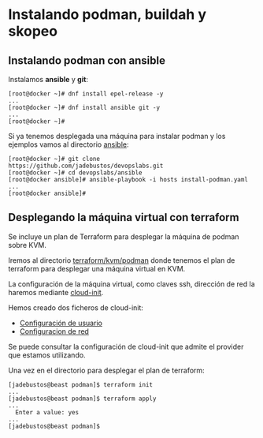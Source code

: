 # Instalando podman, buildah y skopeo

## Instalando podman con ansible

Instalamos **ansible** y **git**:

```console
[root@docker ~]# dnf install epel-release -y
...
[root@docker ~]# dnf install ansible git -y
...
[root@docker ~]#
```

Si ya tenemos desplegada una máquina para instalar podman y los ejemplos vamos al directorio [ansible](../ansible):

```console
[root@docker ~]# git clone https://github.com/jadebustos/devopslabs.git
[root@docker ~]# cd devopslabs/ansible
[root@docker ansible]# ansible-playbook -i hosts install-podman.yaml 
...
[root@docker ansible]#
```
## Desplegando la máquina virtual con terraform

Se incluye un plan de Terraform para desplegar la máquina de podman sobre KVM.

Iremos al directorio [terraform/kvm/podman](../terraform/kvm/podman) donde tenemos el plan de terraform para desplegar una máquina virtual en KVM.

La configuración de la máquina virtual, como claves ssh, dirección de red la haremos mediante [cloud-init](../doc-apoyo/cloud-init.md).

Hemos creado dos ficheros de cloud-init:

+ [Configuración de usuario](../terraform/kvm/podman/user_config.cfg)
+ [Configuracion de red](../terraform/kvm/podman/network_config.cfg)

Se puede consultar la configuración de cloud-init que admite el provider que estamos utilizando.

Una vez en el directorio para desplegar el plan de terraform:

```console
[jadebustos@beast podman]$ terraform init
...
[jadebustos@beast podman]$ terraform apply
...
  Enter a value: yes
...
[jadebustos@beast podman]$
```

